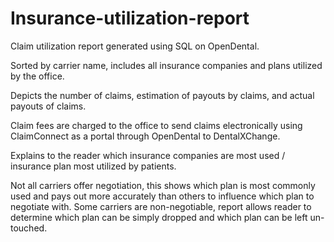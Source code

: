 # Insurance-utilization-report
Claim utilization report generated using SQL on OpenDental. 

Sorted by carrier name, includes all insurance companies and plans utilized by the office. 

Depicts the number of claims, estimation of payouts by claims, and actual payouts of claims. 

Claim fees are charged to the office to send claims electronically using ClaimConnect as a portal through OpenDental to DentalXChange.

Explains to the reader which insurance companies are most used / insurance plan most utilized by patients. 

Not all carriers offer negotiation, this shows which plan is most commonly used and pays out more accurately than others to influence which plan to negotiate with.
Some carriers are non-negotiable, report allows reader to determine which plan can be simply dropped and which plan can be left un-touched. 
